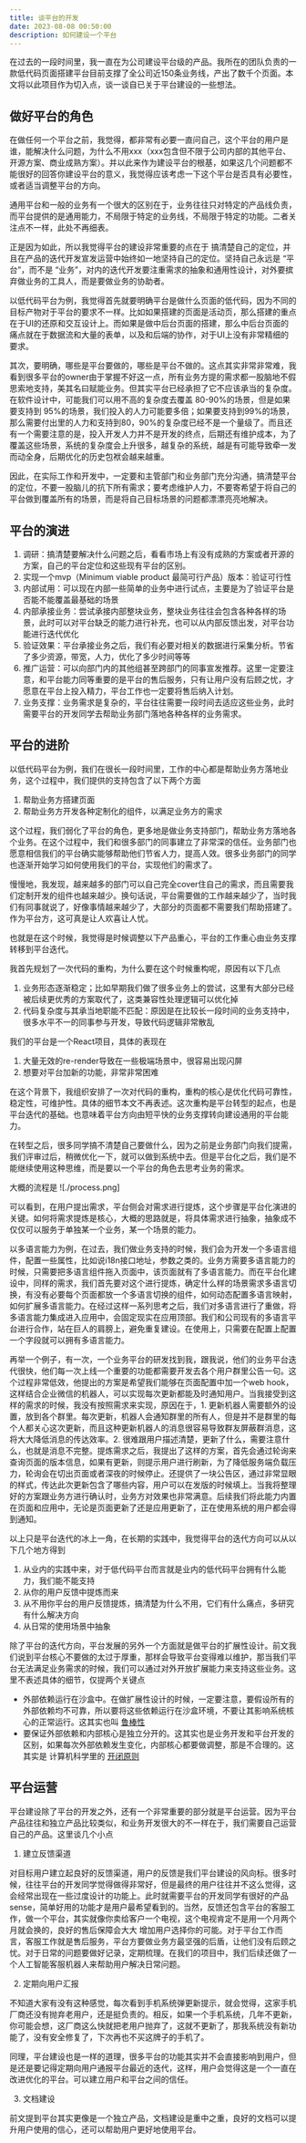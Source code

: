 ```yaml
---
title: 谈平台的开发
date: 2023-08-08 00:50:00
description: 如何建设一个平台
---
```


在过去的一段时间里，我一直在为公司建设平台级的产品。我所在的团队负责的一款低代码页面搭建平台目前支撑了全公司近150条业务线，产出了数千个页面。本文将以此项目作为切入点，谈一谈自已关于平台建设的一些想法。


## 做好平台的角色

在做任何一个平台之前，我觉得，都非常有必要一直问自己，这个平台的用户是谁，能解决什么问题，为什么不用xxx（xxx包含但不限于公司内部的其他平台、开源方案、商业成熟方案）。并以此来作为建设平台的根基，如果这几个问题都不能很好的回答你建设平台的意义，我觉得应该考虑一下这个平台是否具有必要性，或者适当调整平台的方向。

通用平台和一般的业务有一个很大的区别在于，业务往往只对特定的产品线负责，而平台提供的是通用能力，不局限于特定的业务线，不局限于特定的功能。二者关注点不一样，此处不再细表。

正是因为如此，所以我觉得平台的建设非常重要的点在于 搞清楚自己的定位，并且在产品的迭代开发宣发运营中始终如一地坚持自己的定位。坚持自己永远是 “平台”，而不是 “业务”，对内的迭代开发要注重需求的抽象和通用性设计，对外要摈弃做业务的工具人，而是要做业务的协助者。

以低代码平台为例，我觉得首先就要明确平台是做什么页面的低代码，因为不同的目标产物对于平台的要求不一样。比如如果搭建的页面是活动页，那么搭建的重点在于UI的还原和交互设计上。而如果是做中后台页面的搭建，那么中后台页面的痛点就在于数据流和大量的表单，以及和后端的协作，对于UI上没有非常精细的要求。

其次，要明确，哪些是平台要做的，哪些是平台不做的。这点其实非常非常难，我看到很多平台的owner由于掌握不好这一点，所有业务方提的需求都一股脑地不假思索地支持，美其名曰赋能业务。但其实平台已经承担了它不应该承当的复杂度。在软件设计中，可能我们可以用不高的复杂度去覆盖 80-90%的场景，但是如果要支持到 95%的场景，我们投入的人力可能要多倍；如果要支持到99%的场景，那么需要付出里的人力和支持到80，90%的复杂度已经不是一个量级了。而且还有一个需要注意的是，投入开发人力并不是开发的终点，后期还有维护成本，为了覆盖这些场景，系统的复杂度会上升很多，越复杂的系统，越是有可能导致牵一发而动全身，后期优化的历史包袱会越来越重。

因此，在实际工作和开发中，一定要和主管部门和业务部门充分沟通，搞清楚平台的定位，不要一股脑儿的抗下所有需求；要考虑维护人力，不要寄希望于将自己的平台做到覆盖所有的场景，而是将自己目标场景的问题都漂漂亮亮地解决。


## 平台的演进

1. 调研：搞清楚要解决什么问题之后，看看市场上有没有成熟的方案或者开源的方案，自己的平台定位和这些现有平台的区别。
2. 实现一个mvp（Minimum viable product 最简可行产品）版本：验证可行性
3. 内部试用：可以现在内部一些简单的业务中进行试点，主要是为了验证平台是否能不能覆盖最基础的场景
4. 内部承接业务：尝试承接内部整块业务，整块业务往往会包含各种各样的场景，此时可以对平台缺乏的能力进行补充，也可以从内部反馈出发，对平台功能进行迭代优化
5. 验证效果：平台承接业务之后，我们有必要对相关的数据进行采集分析。节省了多少资源，带宽，人力，优化了多少时间等等
6. 推广运营：可以向部门内的其他组甚至跨部门的同事宣发推荐。这里一定要注意，和平台能力同等重要的是平台的售后服务，只有让用户没有后顾之忧，才愿意在平台上投入精力，平台工作也一定要将售后纳入计划。
7. 业务支撑：业务需求是复杂的，平台往往需要一段时间去适应这些业务，此时需要平台的开发同学去帮助业务部门落地各种各样的业务需求。


## 平台的进阶

以低代码平台为例，我们在很长一段时间里，工作的中心都是帮助业务方落地业务，这个过程中，我们提供的支持包含了以下两个方面

1. 帮助业务方搭建页面
2. 帮助业务方开发各种定制化的组件，以满足业务方的需求

这个过程，我们弱化了平台的角色，更多地是做业务支持部门，帮助业务方落地各个业务。在这个过程中，我们和很多部门的同事建立了非常深的信任。业务部门也愿意相信我们的平台确实能够帮助他们节省人力，提高人效。很多业务部门的同学也逐渐开始学习如何使用我们的平台，实现他们的需求了。

慢慢地，我发现，越来越多的部门可以自己完全cover住自己的需求，而且需要我们定制开发的组件也越来越少。换句话说，平台需要做的工作越来越少了，当时我们有同事就说了，好像事情越来越少了，大部分的页面都不需要我们帮助搭建了。作为平台方，这可真是让人欢喜让人忧。

也就是在这个时候，我觉得是时候调整以下产品重心，平台的工作重心由业务支撑转移到平台迭代。

我首先规划了一次代码的重构，为什么要在这个时候重构呢，原因有以下几点

1. 业务形态逐渐稳定；比如早期我们做了很多业务上的尝试，这里有大部分已经被后续更优秀的方案取代了，这类兼容性处理逻辑可以优化掉
2. 代码复杂度与其承当地职能不匹配：原因是在比较长一段时间的业务支持中，很多水平不一的同事参与开发，导致代码逻辑非常散乱

我们的平台是一个React项目，具体的表现在
1. 大量无效的re-render导致在一些极端场景中，很容易出现闪屏
2. 想要对平台加新的功能，非常非常困难

在这个背景下，我组织安排了一次对代码的重构，重构的核心是优化代码可靠性，稳定性，可维护性。具体的细节本文不再表述。这次重构是平台转型的起点，也是平台迭代的基础。也意味着平台方向由短平快的业务支撑转向建设通用的平台能力。

在转型之后，很多同学搞不清楚自己要做什么，因为之前是业务部门向我们提需，我们评审过后，稍微优化一下，就可以做到系统中去。但是平台化之后，我们是不能继续使用这种思维，而是要以一个平台的角色去思考业务的需求。

大概的流程是
![./process.png]


可以看到，在用户提出需求，平台侧会对需求进行提炼，这个步骤是平台化演进的关键。如何将需求提炼是核心，大概的思路就是，将具体需求进行抽象，抽象成不仅仅可以服务于单独某一个业务，某一个场景的能力。

以多语言能力为例，在过去，我们做业务支持的时候，我们会为开发一个多语言组件，配置一些属性，比如说i18n接口地址，参数之类的。业务方需要多语言能力的时候，只需要把多语言组件拖入页面中，该页面就有了多语言能力。而在平台化建设中，同样的需求，我们首先要对这个进行提炼，确定什么样的场景需求多语言切换，有没有必要每个页面都放一个多语言切换的组件，如何动态配置多语言映射，如何扩展多语言能力。在经过这样一系列思考之后，我们对多语言进行了重做，将多语言能力集成进入应用中，会固定现实在应用顶部。我们和公司现有的多语言平台进行合作，站在巨人的肩膀上，避免重复建设。在使用上，只需要在配置上配置一个字段就可以拥有多语言能力。

再举一个例子，有一次，一个业务平台的研发找到我，跟我说，他们的业务平台迭代很快，他们每一次上线一个重要的功能都需要开发去各个用户群里公告一句。这个过程非常低效，他提出的方案是希望我们能够在页面配置中加一个web hook，这样结合企业微信的机器人，可以实现每次更新都能及时通知用户。当我接受到这样的需求的时候，我没有按照需求来实现，原因在于，1. 更新机器人需要额外的设置，放到各个群里。每次更新，机器人会通知群里的所有人，但是并不是群里的每个人都关心这次更新，而且这种更新机器人的消息很容易导致群友屏蔽群消息，这将大大降低消息的传达效率。2. 很难跟用户描述清楚，更新了什么，需要注意什么，也就是消息不完整。提炼需求之后，我提出了这样的方案，首先会通过轮询来查询页面的版本信息，如果有更新，则提示用户进行刷新，为了降低服务端负载压力，轮询会在切出页面或者深夜的时候停止。还提供了一块公告区，通过非常显眼的样式，传达此次更新包含了哪些内容，用户可以在发版的时候填上。当我将整理好的方案跟业务方进行确认时，业务方对效果也非常满意。后续我们将此能力内置在页面和应用中，无论是页面更新了还是应用更新了，正在使用系统的用户都会得到通知。

以上只是平台迭代的冰上一角，在长期的实践中，我觉得平台的迭代方向可以从以下几个地方得到

1. 从业内的实践中来，对于低代码平台而言就是业内的低代码平台拥有什么能力，我们能不能支持
2. 从你的用户反馈中提炼而来
3. 从不用你平台的用户反馈提炼，搞清楚为什么不用，它们有什么痛点，多研究有什么解决方向
4. 从日常的使用场景中抽象

除了平台的迭代方向，平台发展的另外一个方面就是做平台的扩展性设计。前文我们说到平台核心不要做的太过于厚重，那样会导致平台变得难以维护，那当我们平台无法满足业务需求的时候，我们可以通过对外开放扩展能力来支持这些业务。这里不表述具体的细节，仅提两个关键点

- 外部依赖运行在沙盒中。在做扩展性设计的时候，一定要注意，要假设所有的外部依赖均不可靠，所以要将这些依赖运行在沙盒环境，不要让其影响系统核心的正常运行。这其实也叫 [鲁棒性](https://zh.wikipedia.org/zh-hans/%E5%81%A5%E5%A3%AE%E6%80%A7_(%E8%AE%A1%E7%AE%97%E6%9C%BA%E7%A7%91%E5%AD%A6))
- 要保证外部依赖和内部核心是独立分开的。这其实也是业务开发和平台开发的区别，如果每次外部依赖发生变化，内部核心都要做调整，那是不合理的。这其实是 计算机科学里的 [开闭原则](https://zh.wikipedia.org/zh-hans/%E5%BC%80%E9%97%AD%E5%8E%9F%E5%88%99)


## 平台运营

平台建设除了平台的开发之外，还有一个非常重要的部分就是平台运营。因为平台产品往往和独立产品比较类似，和业务开发很大的不一样在于，我们需要自己运营自己的产品。这里谈几个小点

1. 建立反馈渠道

对目标用户建立起良好的反馈渠道，用户的反馈是我们平台建设的风向标。很多时候，往往平台的开发同学觉得做得非常好，但是最终的用户往往并不这么觉得，这会经常出现在一些过度设计的功能上。此时就需要平台的开发同学有很好的产品 sense，简单好用的功能才是用户最希望看到的。当然，反馈还包含平台的客服工作，做一个平台，其实就像你卖给客户一个电视，这个电视肯定不是用一个月两个月就会换的，良好的售后保障会大大 增加用户选择你的可能。对于平台工作而言，客服工作就是售后服务，平台方要做业务方最坚强的后盾，让他们没有后顾之忧。对于日常的问题要做好记录，定期梳理。在我们的项目中，我们后续还做了一个人工智能客服机器人来帮助用户解决日常问题。

2. 定期向用户汇报

不知道大家有没有这种感觉，每次看到手机系统弹更新提示，就会觉得，这家手机厂商还没有抛弃老用户，还是挺负责的。相反，如果一个手机系统，几年不更新，你可能会想，这厂商这么快就把老用户抛弃了，这就不更新了，那我系统没有新功能了，没有安全修复了，下次再也不买这牌子的手机了。

同理，平台建设也是一样的道理，很多平台的功能其实并不会直接影响到用户，但是还是要记得定期向用户通报平台最近的迭代，这样，用户会觉得这是一个一直在改进优化的平台。可以建立用户和平台之间的信任。

3. 文档建设

前文提到平台其实更像是一个独立产品，文档建设是重中之重，良好的文档可以提升用户使用的信心，还可以帮助用户更好地使用平台。

